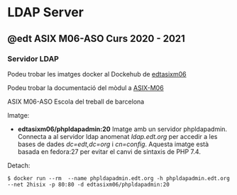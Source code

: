 # LDAP Server
## @edt ASIX M06-ASO Curs 2020 - 2021
### Servidor LDAP

Podeu trobar les imatges docker al Dockehub de [edtasixm06](https://hub.docker.com/u/edtasixm06/)

Podeu trobar la documentació del mòdul a [ASIX-M06](https://sites.google.com/site/asixm06edt/)

ASIX M06-ASO Escola del treball de barcelona

Imatge:

* **edtasixm06/phpldapadmin:20** Imatge amb un servidor phpldapadmin. Connecta a al servidor ldap
  anomenat *ldap.edt.org* per accedir a les bases de dades *dc=edt,dc=org* i *cn=config*. Aquesta imatge
  està basada en fedora:27 per evitar el canvi de sintaxis de PHP 7.4.


Detach:
```
$ docker run --rm  --name phpldapadmin.edt.org -h phpldapadmin.edt.org --net 2hisix -p 80:80 -d edtasixm06/phpldapadmin:20 
```

